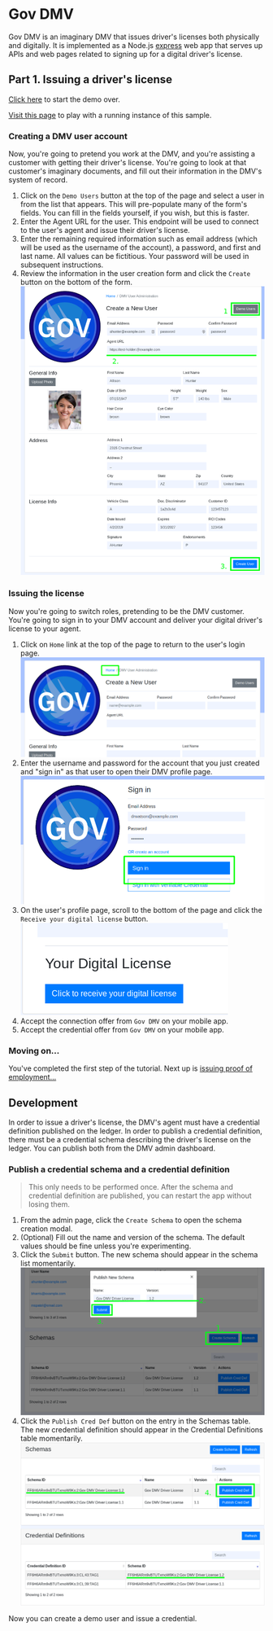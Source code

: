 # Gov DMV

Gov DMV is an imaginary DMV that issues driver's licenses both physically and digitally.  It is implemented as a Node.js
[express](https://expressjs.com/) web app that serves up APIs and web pages related to signing up for a digital driver's
license.

## Part 1. Issuing a driver's license

[Click here](../README.md#passwordless-authentication-demo) to start the demo over.

[Visit this page](https://gov.livedemo.verify-creds.com) to play with a running instance of this sample.

### Creating a DMV user account

Now, you're going to pretend you work at the DMV, and you're assisting a customer with getting their driver's license.  You're going to look at that customer's imaginary documents, and fill out their information in the DMV's system of record.

1. Click on the `Demo Users` button at the top of the page and select a user in from the list that appears.  This will pre-populate many of the form's fields.  You can fill in the fields yourself, if you wish, but this is faster.
2. Enter the Agent URL for the user.  This endpoint will be used to connect to the user's agent and issue their driver's license.
3. Enter the remaining required information such as email address (which will be used as the username of the account), a password, and first and last name.  All values can be fictitious.  Your password will be used in subsequent instructions.
4. Review the information in the user creation form and click the `Create` button on the bottom of the form.
  ![create_user.png](docs/create_user.png)
    
### Issuing the license

Now you're going to switch roles, pretending to be the DMV customer.  You're going to sign in to your DMV account and deliver your digital driver's license to your agent.

1. Click on `Home` link at the top of the page to return to the user's login page.
  ![go_home.png](docs/go_home.png)
2. Enter the username and password for the account that you just created and "sign in" as that user to open their DMV profile page.
  ![sign_in.png](docs/sign_in.png)
3. On the user's profile page, scroll to the bottom of the page and click the `Receive your digital license` button.
  ![issue_credential.png](docs/issue_credential.png)
4. Accept the connection offer from `Gov DMV` on your mobile app.
5. Accept the credential offer from `Gov DMV` on your mobile app.

### Moving on...

You've completed the first step of the tutorial.  Next up is [issuing proof of employment...](../ibm-hr/README.md#part-2-issuing-proof-of-employment)

## Development

In order to issue a driver's license, the DMV's agent must have a credential definition published on the ledger.  In
order to publish a credential definition, there must be a credential schema describing the driver's license on the
ledger.  You can publish both from the DMV admin dashboard.

### Publish a credential schema and a credential definition

> This only needs to be performed once. After the schema and credential definition are published, you can restart the
app without losing them.

1. From the admin page, click the `Create Schema` to open the schema creation modal.
2. (Optional) Fill out the name and version of the schema.  The default values should be fine unless you're experimenting.
3. Click the `Submit` button.  The new schema should appear in the schema list momentarily.
  ![setup1.png](docs/setup1.png)
4. Click the `Publish Cred Def` button on the entry in the Schemas table. The new credential definition should appear in
the Credential Definitions table momentarily.
  ![setup2.png](docs/setup2.png)

Now you can create a demo user and issue a credential.

